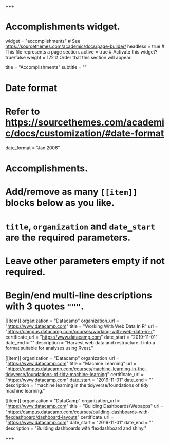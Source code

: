 +++
# Accomplishments widget.
widget = "accomplishments"  # See https://sourcethemes.com/academic/docs/page-builder/
headless = true  # This file represents a page section.
active = true  # Activate this widget? true/false
weight = 122  # Order that this section will appear.

title = "Accomplish&shy;ments"
subtitle = ""

# Date format
#   Refer to https://sourcethemes.com/academic/docs/customization/#date-format
date_format = "Jan 2006"

# Accomplishments.
#   Add/remove as many `[[item]]` blocks below as you like.
#   `title`, `organization` and `date_start` are the required parameters.
#   Leave other parameters empty if not required.
#   Begin/end multi-line descriptions with 3 quotes `"""`.

[[item]]
  organization = "Datacamp"
  organization_url = "https://www.datacamp.com"
  title = "Working With Web Data In R"
  url = "https://campus.datacamp.com/courses/working-with-web-data-in-r"
  certificate_url = "https://www.datacamp.com"
  date_start = "2019-11-01"
  date_end = ""
  description = "Harvest web data and restructure it into a format suitable for analyses using Rvest."

[[item]]
  organization = "Datacamp"
  organization_url = "https://www.datacamp.com"
  title = "Machine Learning"
  url = "https://campus.datacamp.com/courses/machine-learning-in-the-tidyverse/foundations-of-tidy-machine-learning"
  certificate_url = "https://www.datacamp.com"
  date_start = "2019-11-01"
  date_end = ""
  description = "machine learning in the tidyverse/foundations of tidy machine learning."
  
[[item]]
  organization = "DataCamp"
  organization_url = "https://www.datacamp.com"
  title = "Building Dashboards/Webapps"
  url = "https://campus.datacamp.com/courses/building-dashboards-with-flexdashboard/dashboard-layouts"
  certificate_url = "https://www.datacamp.com"
  date_start = "2019-11-01"
  date_end = ""
  description = "Building dashboards with flexdashboard and shiny."

+++

